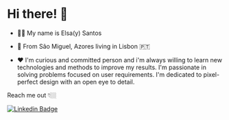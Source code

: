 # Hi there! 👋

- 👩🏼‍  My name is Elsa(y) Santos

- 📍  From São Miguel, Azores living in Lisbon 🇵🇹

- ❤️  I'm curious and committed person and i'm always willing to learn new technologies and methods to improve my results. I'm passionate in solving problems focused on user requirements. I'm dedicated to pixel-perfect design with an open eye to detail.


Reach me out 👇🏼

[![Linkedin Badge](https://img.shields.io/badge/-LinkedIn-blue?style=flat-square&logo=Linkedin&logoColor=white&link=https://www.linkedin.com/in/elsa-santos)](https://www.linkedin.com/in/elsa-santos)


